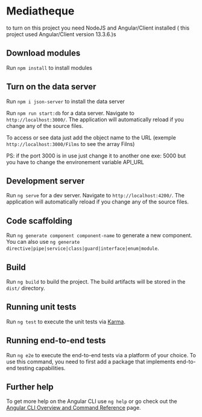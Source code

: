 # Mediatheque

to turn on this project you need NodeJS and Angular/Client installed ( this project used Angular/Client version 13.3.6.)s

## Download modules

Run `npm install` to install modules

## Turn on the data server

Run `npm i json-server` to install the data server

Run `npm run start:db` for a data server. Navigate to `http://localhost:3000/`. The application will automatically reload if you change any of the source files.

To access or see data just add the object name to the URL (exemple `http://localhost:3000/Films` to see the array Filns)

PS: if the port 3000 is in use just change it to another one exe: 5000 but you have to change the environement variable API_URL

## Development server

Run `ng serve` for a dev server. Navigate to `http://localhost:4200/`. The application will automatically reload if you change any of the source files.

## Code scaffolding

Run `ng generate component component-name` to generate a new component. You can also use `ng generate directive|pipe|service|class|guard|interface|enum|module`.

## Build

Run `ng build` to build the project. The build artifacts will be stored in the `dist/` directory.

## Running unit tests

Run `ng test` to execute the unit tests via [Karma](https://karma-runner.github.io).

## Running end-to-end tests

Run `ng e2e` to execute the end-to-end tests via a platform of your choice. To use this command, you need to first add a package that implements end-to-end testing capabilities.

## Further help

To get more help on the Angular CLI use `ng help` or go check out the [Angular CLI Overview and Command Reference](https://angular.io/cli) page.
